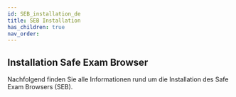 ```yaml
---
id: SEB_installation_de
title: SEB Installation
has_children: true
nav_order: 
---
```


## Installation Safe Exam Browser

Nachfolgend finden Sie alle Informationen rund um die Installation des Safe Exam Browsers (SEB).